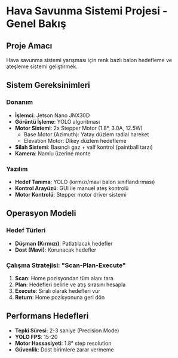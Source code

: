 # Hava Savunma Sistemi Projesi - Genel Bakış

## Proje Amacı
Hava savunma sistemi yarışması için renk bazlı balon hedefleme ve ateşleme sistemi geliştirmek.

## Sistem Gereksinimleri

### Donanım
- **İşlemci**: Jetson Nano JNX30D
- **Görüntü İşleme**: YOLO algoritması
- **Motor Sistemi**: 2x Stepper Motor (1.8°, 3.0A, 12.5W)
  - Base Motor (Azimuth): Yatay düzlem radial hareket
  - Elevation Motor: Dikey düzlem hedefleme
- **Silah Sistemi**: Basınçlı gaz + valf kontrol (paintball tarzı)
- **Kamera**: Namlu üzerine monte

### Yazılım
- **Hedef Tanıma**: YOLO (kırmızı/mavi balon sınıflandırması)
- **Kontrol Arayüzü**: GUI ile manuel ateş kontrolü
- **Motor Kontrolü**: Stepper motor driver sistemi

## Operasyon Modeli

### Hedef Türleri
- **Düşman (Kırmızı)**: Patlatılacak hedefler
- **Dost (Mavi)**: Korunacak hedefler

### Çalışma Stratejisi: "Scan-Plan-Execute"
1. **Scan**: Home pozisyondan tüm alanı tara
2. **Plan**: Hedefleri belirle ve atış sırasını hesapla
3. **Execute**: Sıralı olarak hedefleri vur
4. **Return**: Home pozisyonuna geri dön

## Performans Hedefleri
- **Tepki Süresi**: 2-3 saniye (Precision Mode)
- **YOLO FPS**: 15-20
- **Motor Hassasiyeti**: 1.8° step resolution
- **Güvenlik**: Dost birimlere zarar vermeme 